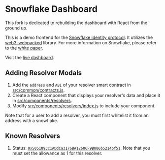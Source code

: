 # Snowflake Dashboard

This fork is dedicated to rebuilding the dashboard with React from the ground up.

This is a demo frontend for the [Snowflake identity protocol](https://github.com/hydrogen-dev/smart-contracts/tree/master/snowflake). It utilizes the [web3-webpacked](https://github.com/noahhydro/web3-webpacked) library. For more information on Snowflake, please refer to the [white paper](https://github.com/hydrogen-dev/hydro-docs/tree/master/Snowflake).

Visit the [live dashboard](https://noahhydro.github.io/snowflake-dashboard/).

## Adding Resolver Modals
1. Add the `address` and `ABI` of your resolver smart contract in [src/common/contracts.js](./src/common/contracts.js).
2. Create a React component that displays your resolver's data and place it in [src/components/resolvers](./src/components/resolvers).
3. Modify [src/components/resolvers/index.js](./src/components/resolvers/index.js) to include your component.

Note that for a user to add a resolver, you must first whitelist it from an address with a snowflake.

## Known Resolvers
1. Status: [`0x5051893c1ADdCa3176BA12606F9B006b5214bf51`](https://rinkeby.etherscan.io/address/0x5051893c1ADdCa3176BA12606F9B006b5214bf51). Note that you must set the allowance as 1 for this resolver.
